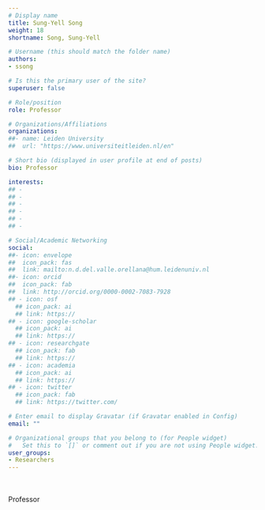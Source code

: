 ```yaml
---
# Display name
title: Sung-Yell Song
weight: 18
shortname: Song, Sung-Yell

# Username (this should match the folder name)
authors:
- ssong

# Is this the primary user of the site?
superuser: false

# Role/position
role: Professor

# Organizations/Affiliations
organizations:
##- name: Leiden University
##  url: "https://www.universiteitleiden.nl/en"

# Short bio (displayed in user profile at end of posts)
bio: Professor

interests:
## -
## -
## -
## -
## -
## -

# Social/Academic Networking
social:
##- icon: envelope
##  icon_pack: fas
##  link: mailto:n.d.del.valle.orellana@hum.leidenuniv.nl
##- icon: orcid
##  icon_pack: fab
##  link: http://orcid.org/0000-0002-7083-7928
## - icon: osf
  ## icon_pack: ai
  ## link: https://
## - icon: google-scholar
  ## icon_pack: ai
  ## link: https://
## - icon: researchgate
  ## icon_pack: fab
  ## link: https://
## - icon: academia
  ## icon_pack: ai
  ## link: https://
## - icon: twitter
  ## icon_pack: fab
  ## link: https://twitter.com/

# Enter email to display Gravatar (if Gravatar enabled in Config)
email: ""

# Organizational groups that you belong to (for People widget)
#   Set this to `[]` or comment out if you are not using People widget.
user_groups:
- Researchers
---
```


\
\
Professor